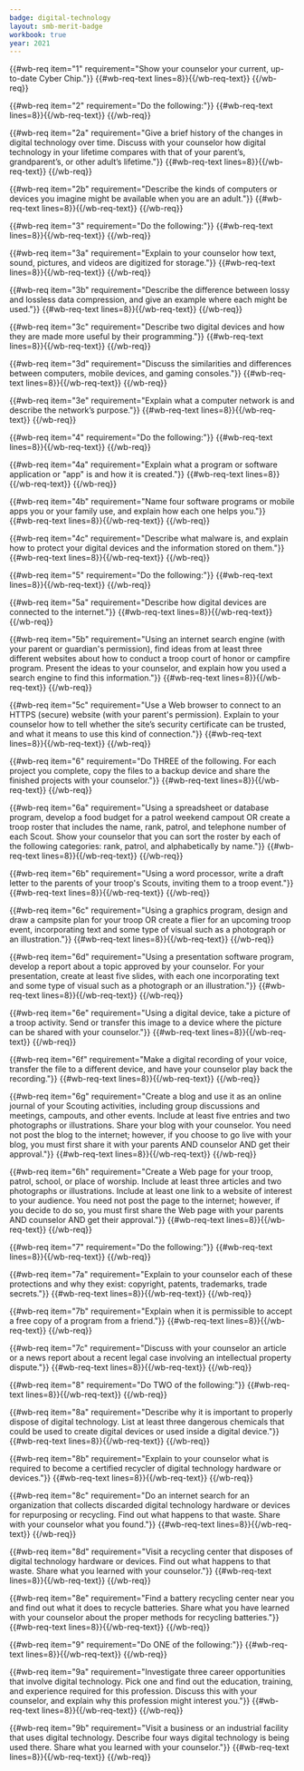 ```yaml
---
badge: digital-technology
layout: smb-merit-badge
workbook: true
year: 2021
---
```



{{#wb-req item="1" requirement="Show your counselor your current, up-to-date Cyber Chip."}}
{{#wb-req-text lines=8}}{{/wb-req-text}}
{{/wb-req}}

{{#wb-req item="2" requirement="Do the following:"}}
{{#wb-req-text lines=8}}{{/wb-req-text}}
{{/wb-req}}

{{#wb-req item="2a" requirement="Give a brief history of the changes in digital technology over time. Discuss with your counselor how digital technology in your lifetime compares with that of your parent’s, grandparent’s, or other adult’s lifetime."}}
{{#wb-req-text lines=8}}{{/wb-req-text}}
{{/wb-req}}

{{#wb-req item="2b" requirement="Describe the kinds of computers or devices you imagine might be available when you are an adult."}}
{{#wb-req-text lines=8}}{{/wb-req-text}}
{{/wb-req}}

{{#wb-req item="3" requirement="Do the following:"}}
{{#wb-req-text lines=8}}{{/wb-req-text}}
{{/wb-req}}

{{#wb-req item="3a" requirement="Explain to your counselor how text, sound, pictures, and videos are digitized for storage."}}
{{#wb-req-text lines=8}}{{/wb-req-text}}
{{/wb-req}}

{{#wb-req item="3b" requirement="Describe the difference between lossy and lossless data compression, and give an example where each might be used."}}
{{#wb-req-text lines=8}}{{/wb-req-text}}
{{/wb-req}}

{{#wb-req item="3c" requirement="Describe two digital devices and how they are made more useful by their programming."}}
{{#wb-req-text lines=8}}{{/wb-req-text}}
{{/wb-req}}

{{#wb-req item="3d" requirement="Discuss the similarities and differences between computers, mobile devices, and gaming consoles."}}
{{#wb-req-text lines=8}}{{/wb-req-text}}
{{/wb-req}}

{{#wb-req item="3e" requirement="Explain what a computer network is and describe the network’s purpose."}}
{{#wb-req-text lines=8}}{{/wb-req-text}}
{{/wb-req}}

{{#wb-req item="4" requirement="Do the following:"}}
{{#wb-req-text lines=8}}{{/wb-req-text}}
{{/wb-req}}

{{#wb-req item="4a" requirement="Explain what a program or software application or \"app\" is and how it is created."}}
{{#wb-req-text lines=8}}{{/wb-req-text}}
{{/wb-req}}

{{#wb-req item="4b" requirement="Name four software programs or mobile apps you or your family use, and explain how each one helps you."}}
{{#wb-req-text lines=8}}{{/wb-req-text}}
{{/wb-req}}

{{#wb-req item="4c" requirement="Describe what malware is, and explain how to protect your digital devices and the information stored on them."}}
{{#wb-req-text lines=8}}{{/wb-req-text}}
{{/wb-req}}

{{#wb-req item="5" requirement="Do the following:"}}
{{#wb-req-text lines=8}}{{/wb-req-text}}
{{/wb-req}}

{{#wb-req item="5a" requirement="Describe how digital devices are connected to the internet."}}
{{#wb-req-text lines=8}}{{/wb-req-text}}
{{/wb-req}}

{{#wb-req item="5b" requirement="Using an internet search engine (with your parent or guardian's permission), find ideas from at least three different websites about how to conduct a troop court of honor or campfire program. Present the ideas to your counselor, and explain how you used a search engine to find this information."}}
{{#wb-req-text lines=8}}{{/wb-req-text}}
{{/wb-req}}

{{#wb-req item="5c" requirement="Use a Web browser to connect to an HTTPS (secure) website (with your parent's permission). Explain to your counselor how to tell whether the site’s security certificate can be trusted, and what it means to use this kind of connection."}}
{{#wb-req-text lines=8}}{{/wb-req-text}}
{{/wb-req}}

{{#wb-req item="6" requirement="Do THREE of the following. For each project you complete, copy the files to a backup device and share the finished projects with your counselor."}}
{{#wb-req-text lines=8}}{{/wb-req-text}}
{{/wb-req}}

{{#wb-req item="6a" requirement="Using a spreadsheet or database program, develop a food budget for a patrol weekend campout OR create a troop roster that includes the name, rank, patrol, and telephone number of each Scout. Show your counselor that you can sort the roster by each of the following categories: rank, patrol, and alphabetically by name."}}
{{#wb-req-text lines=8}}{{/wb-req-text}}
{{/wb-req}}

{{#wb-req item="6b" requirement="Using a word processor, write a draft letter to the parents of your troop's Scouts, inviting them to a troop event."}}
{{#wb-req-text lines=8}}{{/wb-req-text}}
{{/wb-req}}

{{#wb-req item="6c" requirement="Using a graphics program, design and draw a campsite plan for your troop OR create a flier for an upcoming troop event, incorporating text and some type of visual such as a photograph or an illustration."}}
{{#wb-req-text lines=8}}{{/wb-req-text}}
{{/wb-req}}

{{#wb-req item="6d" requirement="Using a presentation software program, develop a report about a topic approved by your counselor. For your presentation, create at least five slides, with each one incorporating text and some type of visual such as a photograph or an illustration."}}
{{#wb-req-text lines=8}}{{/wb-req-text}}
{{/wb-req}}

{{#wb-req item="6e" requirement="Using a digital device, take a picture of a troop activity. Send or transfer this image to a device where the picture can be shared with your counselor."}}
{{#wb-req-text lines=8}}{{/wb-req-text}}
{{/wb-req}}

{{#wb-req item="6f" requirement="Make a digital recording of your voice, transfer the file to a different device, and have your counselor play back the recording."}}
{{#wb-req-text lines=8}}{{/wb-req-text}}
{{/wb-req}}

{{#wb-req item="6g" requirement="Create a blog and use it as an online journal of your Scouting activities, including group discussions and meetings, campouts, and other events. Include at least five entries and two photographs or illustrations. Share your blog with your counselor. You need not post the blog to the internet; however, if you choose to go live with your blog, you must first share it with your parents AND counselor AND get their approval."}}
{{#wb-req-text lines=8}}{{/wb-req-text}}
{{/wb-req}}

{{#wb-req item="6h" requirement="Create a Web page for your troop, patrol, school, or place of worship. Include at least three articles and two photographs or illustrations. Include at least one link to a website of interest to your audience. You need not post the page to the internet; however, if you decide to do so, you must first share the Web page with your parents AND counselor AND get their approval."}}
{{#wb-req-text lines=8}}{{/wb-req-text}}
{{/wb-req}}

{{#wb-req item="7" requirement="Do the following:"}}
{{#wb-req-text lines=8}}{{/wb-req-text}}
{{/wb-req}}

{{#wb-req item="7a" requirement="Explain to your counselor each of these protections and why they exist: copyright, patents, trademarks, trade secrets."}}
{{#wb-req-text lines=8}}{{/wb-req-text}}
{{/wb-req}}

{{#wb-req item="7b" requirement="Explain when it is permissible to accept a free copy of a program from a friend."}}
{{#wb-req-text lines=8}}{{/wb-req-text}}
{{/wb-req}}

{{#wb-req item="7c" requirement="Discuss with your counselor an article or a news report about a recent legal case involving an intellectual property dispute."}}
{{#wb-req-text lines=8}}{{/wb-req-text}}
{{/wb-req}}

{{#wb-req item="8" requirement="Do TWO of the following:"}}
{{#wb-req-text lines=8}}{{/wb-req-text}}
{{/wb-req}}

{{#wb-req item="8a" requirement="Describe why it is important to properly dispose of digital technology. List at least three dangerous chemicals that could be used to create digital devices or used inside a digital device."}}
{{#wb-req-text lines=8}}{{/wb-req-text}}
{{/wb-req}}

{{#wb-req item="8b" requirement="Explain to your counselor what is required to become a certified recycler of digital technology hardware or devices."}}
{{#wb-req-text lines=8}}{{/wb-req-text}}
{{/wb-req}}

{{#wb-req item="8c" requirement="Do an internet search for an organization that collects discarded digital technology hardware or devices for repurposing or recycling. Find out what happens to that waste. Share with your counselor what you found."}}
{{#wb-req-text lines=8}}{{/wb-req-text}}
{{/wb-req}}

{{#wb-req item="8d" requirement="Visit a recycling center that disposes of digital technology hardware or devices. Find out what happens to that waste. Share what you learned with your counselor."}}
{{#wb-req-text lines=8}}{{/wb-req-text}}
{{/wb-req}}

{{#wb-req item="8e" requirement="Find a battery recycling center near you and find out what it does to recycle batteries. Share what you have learned with your counselor about the proper methods for recycling batteries."}}
{{#wb-req-text lines=8}}{{/wb-req-text}}
{{/wb-req}}

{{#wb-req item="9" requirement="Do ONE of the following:"}}
{{#wb-req-text lines=8}}{{/wb-req-text}}
{{/wb-req}}

{{#wb-req item="9a" requirement="Investigate three career opportunities that involve digital technology. Pick one and find out the education, training, and experience required for this profession. Discuss this with your counselor, and explain why this profession might interest you."}}
{{#wb-req-text lines=8}}{{/wb-req-text}}
{{/wb-req}}

{{#wb-req item="9b" requirement="Visit a business or an industrial facility that uses digital technology. Describe four ways digital technology is being used there. Share what you learned with your counselor."}}
{{#wb-req-text lines=8}}{{/wb-req-text}}
{{/wb-req}}
